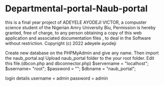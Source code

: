 # Departmental-portal-Naub-portal
this is a final year project of ADEYELE AYODEJI VICTOR, a compuster science student of the Nigerian Amry University Biu, Permission is hereby granted, free of charge, to any person obtaining a copy of this web application and associated documentation files , to deal
in the Software without restriction.
Copyright (c) 2022 adeyele ayodeji


Create new database on the PHPMyAdmin and give any name. Then import the naub_portal.sql
Upload naub_portal folder to the your root folder.
Edit this file.(dbcon.php and dbconnector.php)
$servername = "localhost";
$username= "root";
$password = "";
$dbname = "naub_portal";

login details
username = admin
password = admin

